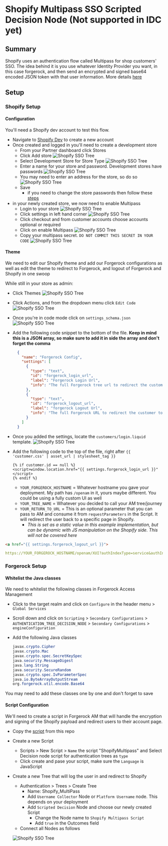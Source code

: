 # Shopify Multipass SSO Scripted Decision Node (Not supported in IDC yet)

## Summary

Shopify uses an authentication flow called Multipass for shop customers' SSO. The idea behind it is you use whatever Identity Provider you want, in this case forgerock, and then send an encrypted and signed base64 encoded JSON token with that user information. More details [here](https://shopify.dev/api/multipass)

## Setup

### Shopify Setup

#### Configuration

You'll need a Shopify dev account to test this flow.

- Navigate to [Shopify Dev](https://partners.shopify.com/signup/developer) to create a new account
- Once created and logged in you'll need to create a development store
  - From your Partner dashboard click Stores
  - Click Add store
    ![Shopify SSO Tree](/JourneyScripts/Shopify/imgs/add-store.png)
  - Select Development Store for Store Type
    ![Shopify SSO Tree](/JourneyScripts/Shopify/imgs/store-type.png)
  - Enter a name for your store and password. Development stores have passwords
    ![Shopify SSO Tree](/JourneyScripts/Shopify/imgs/store-details.png)
  - You may need to enter an address for the store, so do so
    ![Shopify SSO Tree](/JourneyScripts/Shopify/imgs/store-address.png)
  - Save
    - if you need to change the store passwords then follow these [steps](https://help.shopify.com/en/partners/dashboard/managing-stores/development-stores#viewing-or-setting-the-password)
- in your newly created store, we now need to enable Multipass
  - Login to your store
    ![Shopify SSO Tree](/JourneyScripts/Shopify/imgs/store-login.png)
  - Click settings in left hand corner
    ![Shopify SSO Tree](/JourneyScripts/Shopify/imgs/store-settings.png)
  - Click checkout and from customer accounts choose accounts optional or required
  - Click on enable Multipass
    ![Shopify SSO Tree](/JourneyScripts/Shopify/imgs/store-enable-multipass.png)
  - Copy your multipass secret. `DO NOT COMMIT THIS SECRET IN YOUR CODE`
    ![Shopify SSO Tree](/JourneyScripts/Shopify/imgs/store-multipass.png)

#### Theme

We need to edit our Shopify theme and add our Forgerock configurations as well as edit the theme to redirect to Forgerock, and logout of Forgerock and Shopify in one swoop

While still in your store as admin:

- Click Themes
  ![Shopify SSO Tree](/JourneyScripts/Shopify/imgs/store-themes.png)
- Click Actions, and from the dropdown menu click `Edit Code`
  ![Shopify SSO Tree](/JourneyScripts/Shopify/imgs/store-theme-code.png)
- Once you're in code mode click on `settings_schema.json`
  ![Shopify SSO Tree](/JourneyScripts/Shopify/imgs/store-theme-config.png)
- Add the following code snippet to the bottom of the file. **Keep in mind this is a JSON array, so make sure to add it in side the array and don't forget the comma**

  ```json
    {
      "name": "Forgerock Config",
      "settings": [
        {
          "type": "text",
          "id": "forgerock_login_url",
          "label": "Forgerock Login Url",
          "info": "The full Forgerock tree url to redirect the customer to login."
        },
        {
          "type": "text",
          "id": "forgerock_logout_url",
          "label": "forgerock Logout Url",
          "info": "The full Forgerock URL to redirect the customer to for logout."
        }
      ]
    }
  ```

- Once you added the settings, locate the `customers/login.liquid` template.
  ![Shopify SSO Tree](/JourneyScripts/Shopify/imgs/store-login-template.png)
- Add the following code to the top of the file, right after `{{ 'customer.css' | asset_url | stylesheet_tag }}`

  ```liquid
  {% if customer.id == null %}
  <script>window.location.href="{{ settings.forgerock_login_url }}"</script>
  {% endif %}
  ```

  - `YOUR_FORGEROCK_HOSTNAME` = Whatever hostname you gave your deployment. My path has `/openam` in it, yours maybe different. You could be using a fully custom UI as well
  - `YOUR_TREE_NAME` = Whatever you decided to call your AM tree/journey
  - `YOUR_RETURN_TO_URL` = This is an optional parameter that you can pass to AM and consume it from `requestParameters` in the Script. It will redirect the user back to a specific page in Shopify. 
    - *This is set as a static value in this example implementation, but can be dynamic with JS manipulation on the Shopify side. This will not be covered here*

```html
<a href="{{ settings.forgerock_logout_url }}">
```

```yml
https://YOUR_FORGEROCK_HOSTNAME/openam/XUI?authIndexType=service&authIndexValue=YOUR_TREE_NAME&return_to=YOUT_RETURN_TO_URL&ForceAuth=true#login
```

### Forgerock Setup

#### Whitelist the Java classes

We need to whitelist the following classes in Forgerock Access Management

- Click to the target realm and click on `Configure` in the header menu > `Global Services`
- Scroll down and click on `Scripting` > `Secondary Configurations` > `AUTHENTICATION_TREE_DECISION_NODE` > `Secondary Configurations` > `engineConfiguration`
- Add the following Java classes

  ```java
  javax.crypto.Cipher
  javax.crypto.Mac
  javax.crypto.spec.SecretKeySpec
  java.security.MessageDigest
  java.lang.String
  java.security.SecureRandom
  javax.crypto.spec.IvParameterSpec
  java.io.ByteArrayOutputStream
  org.forgerock.util.encode.Base64
  ```

You may need to add these classes one by one and don't forget to save

#### Script Configuration

We'll need to create a script in Forgerock AM that will handle the encryption and signing of the Shopify payload and redirect users to their account page.

- Copy the [script](/JourneyScripts/Shopify/FR-ShopifyMultipass.js) from this repo
- Create a new Script
  - Scripts > New Script > `Name` the script "ShopifyMultipass" and Select Decision node script for authentication trees as `type`
  - Click create and pase your script, make sure the `Language` is JavaScript
- Create a new Tree that will log the user in and redirect to Shopify
  - Authentication > Trees > Create Tree
    - Name: Shopify_MultiPass
    - Add `Username Collector` Node or `Platform Username` node. This depends on your deployment
    - Add `Scripted Decision` Node and choose our newly created Script
      - Change the Node name to `Shopify Multipass Script`
      - Add `true` in the Outcomes field
  - Connect all Nodes as follows
  
  ![Shopify SSO Tree](/JourneyScripts/Shopify/imgs/journey-view.png)
